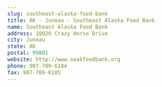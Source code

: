 ```yaml
---
slug: southeast-alaska-food-bank
title: AK - Juneau - Southeast Alaska Food Bank
name: Southeast Alaska Food Bank
address: 10020 Crazy Horse Drive
city: Juneau
state: AK
postal: 99801
website: http://www.seakfoodbank.org
phone: 907-789-6184
fax: 907-789-6185
---
```

